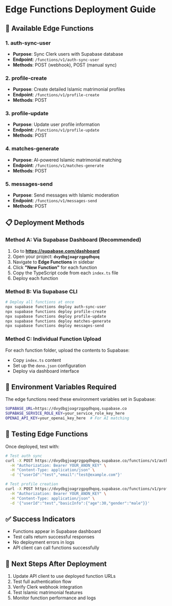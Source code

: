 # Edge Functions Deployment Guide

## 🚀 Available Edge Functions

### 1. **auth-sync-user** 
- **Purpose**: Sync Clerk users with Supabase database
- **Endpoint**: `/functions/v1/auth-sync-user`
- **Methods**: POST (webhook), POST (manual sync)

### 2. **profile-create**
- **Purpose**: Create detailed Islamic matrimonial profiles
- **Endpoint**: `/functions/v1/profile-create`
- **Methods**: POST

### 3. **profile-update**
- **Purpose**: Update user profile information
- **Endpoint**: `/functions/v1/profile-update`
- **Methods**: POST

### 4. **matches-generate**
- **Purpose**: AI-powered Islamic matrimonial matching
- **Endpoint**: `/functions/v1/matches-generate`
- **Methods**: POST

### 5. **messages-send**
- **Purpose**: Send messages with Islamic moderation
- **Endpoint**: `/functions/v1/messages-send`
- **Methods**: POST

## 📋 Deployment Methods

### Method A: Via Supabase Dashboard (Recommended)
1. Go to **https://supabase.com/dashboard**
2. Open your project: **`dvydbgjoagrzgpqdhqoq`**
3. Navigate to **Edge Functions** in sidebar
4. Click **"New Function"** for each function
5. Copy the TypeScript code from each `index.ts` file
6. Deploy each function

### Method B: Via Supabase CLI
```bash
# Deploy all functions at once
npx supabase functions deploy auth-sync-user
npx supabase functions deploy profile-create
npx supabase functions deploy profile-update
npx supabase functions deploy matches-generate
npx supabase functions deploy messages-send
```

### Method C: Individual Function Upload
For each function folder, upload the contents to Supabase:
- Copy `index.ts` content
- Set up the `deno.json` configuration
- Deploy via dashboard interface

## 🔧 Environment Variables Required

The edge functions need these environment variables set in Supabase:
```bash
SUPABASE_URL=https://dvydbgjoagrzgpqdhqoq.supabase.co
SUPABASE_SERVICE_ROLE_KEY=your_service_role_key_here
OPENAI_API_KEY=your_openai_key_here  # For AI matching
```

## 🧪 Testing Edge Functions

Once deployed, test with:
```bash
# Test auth sync
curl -X POST https://dvydbgjoagrzgpqdhqoq.supabase.co/functions/v1/auth-sync-user \
  -H "Authorization: Bearer YOUR_ANON_KEY" \
  -H "Content-Type: application/json" \
  -d '{"userId":"test","email":"test@example.com"}'

# Test profile creation
curl -X POST https://dvydbgjoagrzgpqdhqoq.supabase.co/functions/v1/profile-create \
  -H "Authorization: Bearer YOUR_ANON_KEY" \
  -H "Content-Type: application/json" \
  -d '{"userId":"test","basicInfo":{"age":30,"gender":"male"}}'
```

## ✅ Success Indicators
- Functions appear in Supabase dashboard
- Test calls return successful responses
- No deployment errors in logs
- API client can call functions successfully

## 🔄 Next Steps After Deployment
1. Update API client to use deployed function URLs
2. Test full authentication flow
3. Verify Clerk webhook integration
4. Test Islamic matrimonial features
5. Monitor function performance and logs